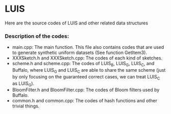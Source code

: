 # LUIS

Here are the source codes of LUIS and other related data structures

### Description of the codes:

* main.cpp: The main function. This file also contains codes that are used to generate synthetic uniform datasets (See function GetItem3).
* XXXSketch.h and XXXSketch.cpp: The codes of each kind of sketches.
* scheme.h and scheme.cpp: The codes of LUIS<sub>B</sub>, LUIS<sub>G</sub>, LUIS<sub>C</sub>, and Buffalo, where LUIS<sub>G</sub> and LUIS<sub>C</sub> are able to share the same scheme (just by only focusing on the guaranteed correct cases, we can treat LUIS<sub>C</sub> as LUIS<sub>G</sub>).
* BloomFilter.h and BloomFilter.cpp: The codes of Bloom filters used by Buffalo.
* common.h and common.cpp: The codes of hash functions and other trivial things.